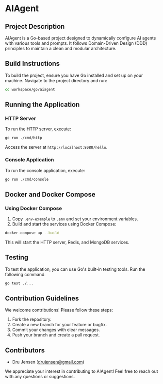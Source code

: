 # AIAgent

## Project Description
AIAgent is a Go-based project designed to dynamically configure AI agents with various tools and prompts. It follows Domain-Driven Design (DDD) principles to maintain a clean and modular architecture.

## Build Instructions
To build the project, ensure you have Go installed and set up on your machine. Navigate to the project directory and run:

```bash
cd workspace/go/aiagent
```

## Running the Application
### HTTP Server
To run the HTTP server, execute:

```bash
go run ./cmd/http
```

Access the server at `http://localhost:8080/hello`.

### Console Application
To run the console application, execute:

```bash
go run ./cmd/console
```

## Docker and Docker Compose
### Using Docker Compose
1. Copy `.env-example` to `.env` and set your environment variables.
2. Build and start the services using Docker Compose:

```bash
docker-compose up --build
```

This will start the HTTP server, Redis, and MongoDB services.

## Testing
To test the application, you can use Go's built-in testing tools. Run the following command:

```bash
go test ./...
```

## Contribution Guidelines
We welcome contributions! Please follow these steps:
1. Fork the repository.
2. Create a new branch for your feature or bugfix.
3. Commit your changes with clear messages.
4. Push your branch and create a pull request.

## Contributors
- Dru Jensen (drujensen@gmail.com)

We appreciate your interest in contributing to AIAgent! Feel free to reach out with any questions or suggestions.
